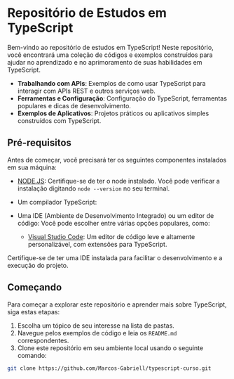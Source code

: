 # Repositório de Estudos em TypeScript

Bem-vindo ao repositório de estudos em TypeScript! Neste repositório, você encontrará uma coleção de códigos e exemplos construídos para ajudar no aprendizado e no aprimoramento de suas habilidades em TypeScript.

- **Trabalhando com APIs**: Exemplos de como usar TypeScript para interagir com APIs REST e outros serviços web.
- **Ferramentas e Configuração**: Configuração do TypeScript, ferramentas populares e dicas de desenvolvimento.
- **Exemplos de Aplicativos**: Projetos práticos ou aplicativos simples construídos com TypeScript.


## Pré-requisitos

Antes de começar, você precisará ter os seguintes componentes instalados em sua máquina:

- [NODE.JS](https://nodejs.org/en/download): Certifique-se de ter o node instalado. Você pode verificar a instalação digitando `node --version` no seu terminal.
- Um compilador TypeScript: 
- Uma IDE (Ambiente de Desenvolvimento Integrado) ou um editor de código: Você pode escolher entre várias opções populares, como:

  - [Visual Studio Code](https://code.visualstudio.com/download): Um editor de código leve e altamente personalizável, com extensões para TypeScript.

Certifique-se de ter uma  IDE  instalada para facilitar o desenvolvimento e a execução do projeto.

## Começando

Para começar a explorar este repositório e aprender mais sobre TypeScript, siga estas etapas:

1. Escolha um tópico de seu interesse na lista de pastas.
2. Navegue pelos exemplos de código e leia os `README.md` correspondentes.
3. Clone este repositório em seu ambiente local usando o seguinte comando:

```bash
git clone https://github.com/Marcos-Gabriell/typescript-curso.git


